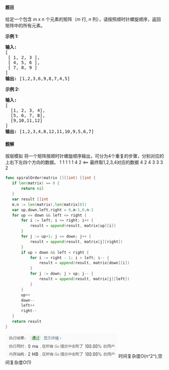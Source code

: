 #### 题目
<p>给定一个包含&nbsp;<em>m</em> x <em>n</em>&nbsp;个元素的矩阵（<em>m</em> 行, <em>n</em> 列），请按照顺时针螺旋顺序，返回矩阵中的所有元素。</p>

<p><strong>示例&nbsp;1:</strong></p>

<pre><strong>输入:</strong>
[
 [ 1, 2, 3 ],
 [ 4, 5, 6 ],
 [ 7, 8, 9 ]
]
<strong>输出:</strong> [1,2,3,6,9,8,7,4,5]
</pre>

<p><strong>示例&nbsp;2:</strong></p>

<pre><strong>输入:</strong>
[
  [1, 2, 3, 4],
  [5, 6, 7, 8],
  [9,10,11,12]
]
<strong>输出:</strong> [1,2,3,4,8,12,11,10,9,5,6,7]
</pre>


 #### 题解
 按层模拟
 将一个矩阵按顺时针螺旋顺序输出，可分为4个重复的步骤，分别对应的上右下左四个方向的数据。
 1 1 1 1 1
 4       2  <== 最终取1,2,3,4对应的数据
 4       2
 4 3 3 3 2
 ```go
func spiralOrder(matrix [][]int) []int {
	if len(matrix) == 0 {
		return nil
	}
	var result []int
	m,n := len(matrix),len(matrix[0])
	var up,down,left,right = 0,m-1,0,n-1
	for up <= down && left <= right {
		for i := left; i <= right; i++ {
			result = append(result, matrix[up][i])
		}
		for j := up+1; j <= down; j++ {
			result = append(result, matrix[j][right])
		}
		if up < down && left < right {
			for i := right - 1; i > left; i-- {
				result = append(result, matrix[down][i])
			}
			for j := down; j > up; j-- {
				result = append(result, matrix[j][left])
			}
		}
		up++
		down--
		left++
		right--
	}
	return result
}
```
![](https://raw.githubusercontent.com/betterfor/cloudImage/master/images/2020-04-08/005401.png)
时间复杂度O(n^2^),空间复杂度O(1)